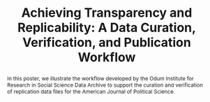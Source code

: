 ---
abstract: In this poster, we illustrate the workflow developed by the Odum Institute
  for Research in Social Science Data Archive to support the curation and verification
  of replication data files for the American Journal of Political Science.
creators:
- Christian, Thu-Mai
- Lafferty-Hess, Sophia
date: null
document_url: https://services.phaidra.univie.ac.at/api/object/o:429580/download
grand_parent: iPRES
institutions: []
keywords:
- data curation
- data quality
- replication
- verification
landing_page_url: https://phaidra.univie.ac.at/o:429580
language: eng
layout: publication
license: CC BY 4.0 International
notes_url: null
parent: iPRES 2015
publication_type: poster
size: 411511
slides_url: null
source_name: iPRES
stream_url: null
title: 'Achieving Transparency and Replicability: A Data Curation, Verification, and
  Publication Workflow'
year: 2015
---